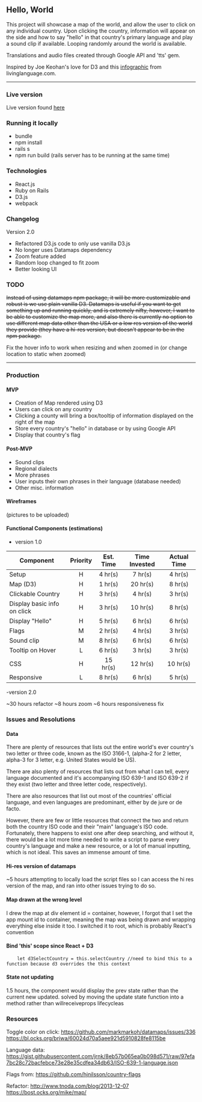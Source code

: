 ## Hello, World

This project will showcase a map of the world, and allow the user to click on any individual country. Upon clicking the country, information will appear on the side and how to say "hello" in that country's primary language and play a sound clip if available. Looping randomly around the world is available.

Translations and audio files created through Google API and 'tts' gem.

Inspired by Joe Keohan's love for D3 and this [infographic](https://i.pinimg.com/originals/55/ee/0b/55ee0bf828b83c1a1416c7cb1732d43f.jpg) from livinglanguage.com.

---
### Live version

Live version found [here](http://hello-world.andytham.com)

### Running it locally
- bundle
- npm install
- rails s
- npm run build (rails server has to be running at the same time)

### Technologies
- React.js
- Ruby on Rails
- D3.js
- webpack

### Changelog
Version 2.0
- Refactored D3.js code to only use vanilla D3.js
- No longer uses Datamaps dependency
- Zoom feature added
- Random loop changed to fit zoom
- Better looking UI

### TODO

~~Instead of using datamaps npm package, it will be more customizable and robust is we use plain vanilla D3.
Datamaps is useful if you want to get something up and running quickly, and is extremely nifty, however, I want to be able to customize the map more, and also there is currently no option to use different map data other than the USA or a low res version of the world they provide (they have a hi-res version, but doesn't appear to be in the npm package.~~

Fix the hover info to work when resizing and when zoomed in (or change location to static when zoomed)

---
### Production

#### MVP

- Creation of Map rendered using D3
- Users can click on any country
- Clicking a county will bring a box/tooltip of information displayed on the right of the map
- Store every country's "hello" in database or by using Google API
- Display that country's flag

#### Post-MVP

- Sound clips
- Regional dialects
- More phrases
- User inputs their own phrases in their language (database needed)
- Other misc. information

#### Wireframes

(pictures to be uploaded)

#### Functional Components (estimations)

- version 1.0

| Component | Priority | Est. Time | Time Invested | Actual Time |
| ------------- | :---: | :-----: | :-----: | :-----: |
| Setup | H | 4 hr(s) | 7 hr(s) | 4 hr(s) |
| Map (D3) | H | 1 hr(s) | 20 hr(s) | 8 hr(s) |
| Clickable Country | H | 3 hr(s) | 4 hr(s) | 3 hr(s) |
| Display basic info on click | H | 3 hr(s) | 10 hr(s) | 8 hr(s) |
| Display "Hello" | H | 5 hr(s) | 6 hr(s) | 6 hr(s) |
| Flags | M | 2 hr(s) | 4 hr(s) | 3 hr(s) |
| Sound clip | M | 8 hr(s) | 6 hr(s) | 6 hr(s) |
| Tooltip on Hover | L | 6 hr(s) | 3 hr(s) | 3 hr(s) |
| CSS | H | 15 hr(s) | 12 hr(s) | 10 hr(s) |
| Responsive | L | 8 hr(s) | 6 hr(s) | 5 hr(s) |

-version 2.0

~30 hours refactor
~8 hours zoom
~6 hours responsiveness fix

### Issues and Resolutions

#### Data
There are plenty of resources that lists out the entire world's ever country's two letter or three code, known as the ISO 3166-1, (alpha-2 for 2 letter, alpha-3 for 3 letter, e.g. United States would be US).

There are also plenty of resources that lists out from what I can tell, every language documented and it's accompanying ISO 639-1 and ISO 639-2 if they exist (two letter and three letter code, respectively).

There are also resources that list out most of the countries' official language, and even languages are predominant, either by de jure or de facto.

However, there are few or little resources that connect the two and return both the country ISO code and their "main" language's ISO code. Fortunately, there happens to exist one after deep searching, and without it, there would be a lot more time needed to write a script to parse every country's language and make a new resource, or a lot of manual inputting, which is not ideal. This saves an immense amount of time.

#### Hi-res version of datamaps

~5 hours attempting to locally load the script files so I can access the hi res version of the map, and ran into other issues trying to do so.

#### Map drawn at the wrong level

I drew the map at div element id = container, however, I forgot that I set the app mount id to container, meaning the map was being drawn and wrapping everything else inside it too. I switched it to root, which is probably React's convention

#### Bind 'this' scope since React + D3
```
    let d3SelectCountry = this.selectCountry //need to bind this to a function because d3 overrides the this context
```

#### State not updating
1.5 hours, the component would display the prev state rather than the current new updated.
solved by moving the update state function into a method rather than willreceiveprops lifecycleas

### Resources

Toggle color on click:
https://github.com/markmarkoh/datamaps/issues/336
https://bl.ocks.org/briwa/60024d70a5aee921d5910828fe8115be

Language data: https://gist.githubusercontent.com/jrnk/8eb57b065ea0b098d571/raw/97efa7bc28c72bacfebce73e28e35cdfea34db63/ISO-639-1-language.json

Flags from:
https://github.com/hjnilsson/country-flags

Refactor:
http://www.tnoda.com/blog/2013-12-07
https://bost.ocks.org/mike/map/
